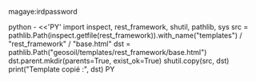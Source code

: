 magaye:irdpassword

 python - <<'PY'
import inspect, rest_framework, shutil, pathlib, sys
src = pathlib.Path(inspect.getfile(rest_framework)).with_name("templates") / "rest_framework" / "base.html"
dst = pathlib.Path("geosoil/templates/rest_framework/base.html")
dst.parent.mkdir(parents=True, exist_ok=True)
shutil.copy(src, dst)
print("Template copié :", dst)
PY